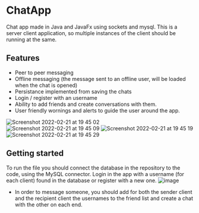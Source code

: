 # ChatApp
Chat app made in Java and JavaFx using sockets and mysql. This is a server client application, so multiple instances of the client should be running at the same.

## Features
* Peer to peer messaging 
* Offline messaging (the message sent to an offline user, will be loaded when the chat is opened)
* Persistance implemented from saving the chats
* Login / register with an username
* Ability to add friends and create conversations with them.
* User friendly wornings and alerts to guide the user around the app.

![Screenshot 2022-02-21 at 19 45 02](https://user-images.githubusercontent.com/100039479/155013270-b2836c24-fcc8-4c55-9e6a-93606533fa07.jpg)
![Screenshot 2022-02-21 at 19 45 09](https://user-images.githubusercontent.com/100039479/155013279-506405f9-ed99-4c35-a19d-de438f3df6f7.jpg)
![Screenshot 2022-02-21 at 19 45 19](https://user-images.githubusercontent.com/100039479/155013296-1c38ec3f-4ac1-47ee-99f2-62d108910fe0.jpg)
![Screenshot 2022-02-21 at 19 45 29](https://user-images.githubusercontent.com/100039479/155013309-4b9f2a09-beff-4acc-bf5b-7bc154c0c23d.jpg)


## Getting started
To run the file you should connect the database in the repository to the code, using the MySQL connector.
Login in the app with a username (for each client) found in the database or register with a new one. 
![image](https://user-images.githubusercontent.com/100039479/155013332-7153f39b-a49f-484b-beee-748f0371a370.jpeg)

* In order to message someone, you should add for both the sender client and the recipient client the usernames to the friend list and create a chat with the other on each end.
